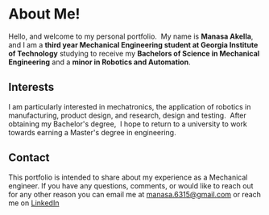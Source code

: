 # About Me!

Hello, and welcome to my personal portfolio.  My name is **Manasa Akella**, and I am a **third year Mechanical Engineering student at Georgia Institute of Technology** studying to receive my **Bachelors of Science in Mechanical Engineering** and a **minor in Robotics and Automation**.

## Interests

I am particularly interested in mechatronics, the application of robotics in manufacturing, product design, and research, design and testing.  After obtaining my Bachelor's degree,  I hope to return to a university to work towards earning a Master's degree in engineering.

## Contact

This portfolio is intended to share about my experience as a Mechanical engineer. If you have any questions, comments, or would like to reach out for any other reason you can email me at manasa.6315@gmail.com or reach me on [LinkedIn](https://linkedin.com/in/manasa-akella6315)

